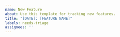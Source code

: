 ```yaml
---
name: New Feature
about: Use this template for tracking new features.
title: "[DATE]: [FEATURE NAME]"
labels: needs-triage
assignees: ''
---
```


